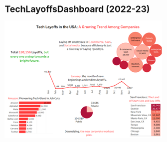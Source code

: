# TechLayoffsDashboard (2022-23)

![Alt text](https://github.com/Bhadreshwara/TechLayoffsDashboard/blob/49e727fecabdcb0e7c7d2a7915953c098c1b74b2/Tech%20Layoffs%20in%20the%20USA.png)
